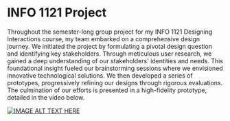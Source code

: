 # INFO 1121 Project

Throughout the semester-long group project for my INFO 1121 Designing Interactions course, my team embarked on a comprehensive design journey. We initiated the project by formulating a pivotal design question and identifying key stakeholders. Through meticulous user research, we gained a deep understanding of our stakeholders' identities and needs. This foundational insight fueled our brainstorming sessions where we envisioned innovative technological solutions. We then developed a series of prototypes, progressively refining our designs through rigorous evaluations. The culmination of our efforts is presented in a high-fidelity prototype, detailed in the video below.

[![IMAGE ALT TEXT HERE](https://img.youtube.com/vi/FzlC1DJ1hkA/0.jpg)](https://www.youtube.com/watch?v=FzlC1DJ1hkA)
